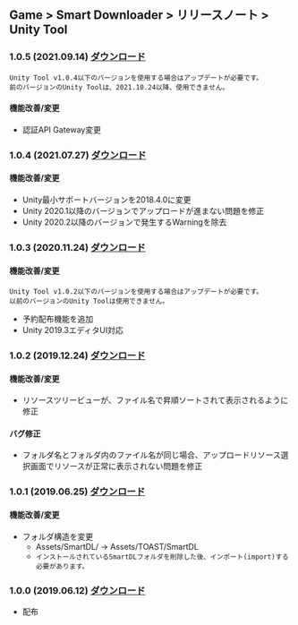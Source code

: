 ## Game > Smart Downloader > リリースノート > Unity Tool

### 1.0.5 (2021.09.14) [ダウンロード](https://static.toastoven.net/toastcloud/sdk_download/Smart%20Downloader/SUT/v1.0.5/SmartDownloaderUnityTool.zip)

```
Unity Tool v1.0.4以下のバージョンを使用する場合はアップデートが必要です。
前のバージョンのUnity Toolは、2021.10.24以降、使用できません。
```

#### 機能改善/変更

* 認証API Gateway変更


### 1.0.4 (2021.07.27) [ダウンロード](https://static.toastoven.net/toastcloud/sdk_download/Smart%20Downloader/SUT/v1.0.4/SmartDownloaderUnityTool.zip)

#### 機能改善/変更

* Unity最小サポートバージョンを2018.4.0に変更
* Unity 2020.1以降のバージョンでアップロードが進まない問題を修正
* Unity 2020.2以降のバージョンで発生するWarningを除去


### 1.0.3 (2020.11.24) [ダウンロード](https://static.toastoven.net/toastcloud/sdk_download/Smart%20Downloader/SUT/v1.0.3/SmartDownloaderUnityTool.zip)

#### 機能改善/変更
```
Unity Tool v1.0.2以下のバージョンを使用する場合はアップデートが必要です。
以前のバージョンのUnity Toolは使用できません。
```

* 予約配布機能を追加
* Unity 2019.3エディタUI対応


### 1.0.2 (2019.12.24) [ダウンロード](https://static.toastoven.net/toastcloud/sdk_download/Smart%20Downloader/SUT/v1.0.2/SmartDownloaderUnityTool.zip)

#### 機能改善/変更
* リソースツリービューが、ファイル名で昇順ソートされて表示されるように修正

#### バグ修正
* フォルダ名とフォルダ内のファイル名が同じ場合、アップロードリソース選択画面でリソースが正常に表示されない問題を修正


### 1.0.1 (2019.06.25) [ダウンロード](https://static.toastoven.net/toastcloud/sdk_download/Smart%20Downloader/SUT/v1.0.1/SmartDownloaderUnityTool.zip)

#### 機能改善/変更
* フォルダ構造を変更
    * Assets/SmartDL/ → Assets/TOAST/SmartDL
    * `インストールされているSmartDLフォルダを削除した後、インポート(import)する必要があります。`


### 1.0.0 (2019.06.12) [ダウンロード](https://static.toastoven.net/toastcloud/sdk_download/Smart%20Downloader/SUT/v1.0.0/SmartDownloaderUnityTool.zip)


* 配布
